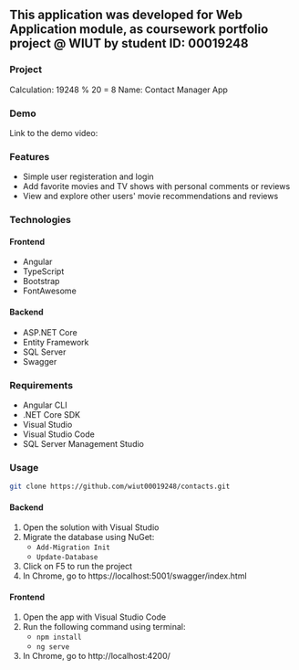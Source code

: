 ## This application was developed for Web Application module, as coursework portfolio project @ WIUT by student ID: 00019248

### Project
Calculation: 19248 % 20 = 8
Name: Contact Manager App

### Demo
Link to the demo video: 

### Features
- Simple user registeration and login
- Add favorite movies and TV shows with personal comments or reviews
- View and explore other users' movie recommendations and reviews

### Technologies
#### Frontend
- Angular
- TypeScript
- Bootstrap
- FontAwesome
#### Backend
- ASP.NET Core
- Entity Framework
- SQL Server
- Swagger

### Requirements
- Angular CLI
- .NET Core SDK
- Visual Studio
- Visual Studio Code
- SQL Server Management Studio

### Usage
```bash
git clone https://github.com/wiut00019248/contacts.git
```
#### Backend
1. Open the solution with Visual Studio
2. Migrate the database using NuGet:
    - ```Add-Migration Init```
    - ```Update-Database```
3. Click on F5 to run the project
4. In Chrome, go to https://localhost:5001/swagger/index.html

#### Frontend
1. Open the app with Visual Studio Code
2. Run the following command using terminal:
    - ```npm install```
    - ```ng serve```
3. In Chrome, go to http://localhost:4200/
